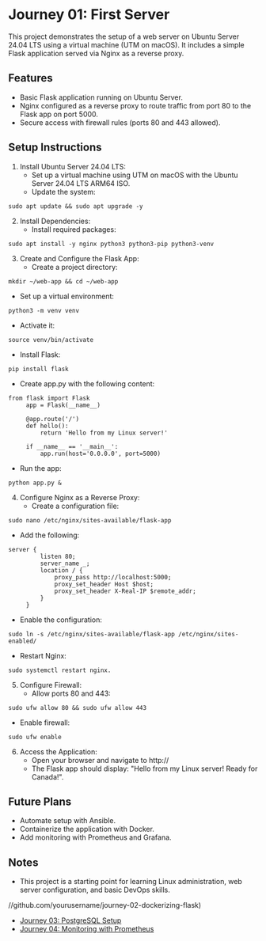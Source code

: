 # Journey 01: First Server

This project demonstrates the setup of a web server on Ubuntu Server 24.04 LTS using a virtual machine (UTM on macOS). It includes a simple Flask application served via Nginx as a reverse proxy.

## Features
- Basic Flask application running on Ubuntu Server.
- Nginx configured as a reverse proxy to route traffic from port 80 to the Flask app on port 5000.
- Secure access with firewall rules (ports 80 and 443 allowed).

## Setup Instructions
1. Install Ubuntu Server 24.04 LTS:
   - Set up a virtual machine using UTM on macOS with the Ubuntu Server 24.04 LTS ARM64 ISO.
   - Update the system:
```
sudo apt update && sudo apt upgrade -y
```

2. Install Dependencies:
   - Install required packages:
```
sudo apt install -y nginx python3 python3-pip python3-venv
```

3. Create and Configure the Flask App:
   - Create a project directory:
```
mkdir ~/web-app && cd ~/web-app
```
   - Set up a virtual environment:
```
python3 -m venv venv
```
   - Activate it:
```
source venv/bin/activate
```
   - Install Flask:
```
pip install flask
 ```
   - Create app.py with the following content:
```
from flask import Flask
     app = Flask(__name__)

     @app.route('/')
     def hello():
         return 'Hello from my Linux server!'

     if __name__ == '__main__':
         app.run(host='0.0.0.0', port=5000)
```
- Run the app:
```
python app.py &
```

4. Configure Nginx as a Reverse Proxy:
   - Create a configuration file:
```
sudo nano /etc/nginx/sites-available/flask-app
```
   - Add the following:
```
server {
         listen 80;
         server_name _;
         location / {
             proxy_pass http://localhost:5000;
             proxy_set_header Host $host;
             proxy_set_header X-Real-IP $remote_addr;
         }
     }
```
- Enable the configuration:
```
sudo ln -s /etc/nginx/sites-available/flask-app /etc/nginx/sites-enabled/
```
   - Restart Nginx:
```
sudo systemctl restart nginx.
```

5. Configure Firewall:
   - Allow ports 80 and 443:
```
sudo ufw allow 80 && sudo ufw allow 443
```
   - Enable firewall:
```
sudo ufw enable
```

6. Access the Application:
   - Open your browser and navigate to http://<server-ip>
   - The Flask app should display: "Hello from my Linux server! Ready for Canada!".

## Future Plans
- Automate setup with Ansible.
- Containerize the application with Docker.
- Add monitoring with Prometheus and Grafana.

## Notes
- This project is a starting point for learning Linux administration, web server configuration, and basic DevOps skills.

//github.com/yourusername/journey-02-dockerizing-flask)
- [Journey 03: PostgreSQL Setup](https://github.com/yourusername/journey-03-postgresql-setup)
- [Journey 04: Monitoring with Prometheus](https://github.com/yourusername/journey-04-monitoring-prometheus)
